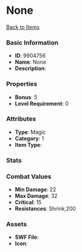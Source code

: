 # None



[Back to Items](../items.md)

### Basic Information

- **ID**: 9904756
- **Name**: None
- **Description**: 

### Properties

- **Bonus**: 5
- **Level Requirement**: 0

### Attributes

- **Type**: Magic
- **Category**: 1
- **Item Type**: 

### Stats


### Combat Values

- **Min Damage**: 22
- **Max Damage**: 32
- **Critical**: 15
- **Resistances**: Shrink,200

### Assets

- **SWF File**: 
- **Icon**: 

